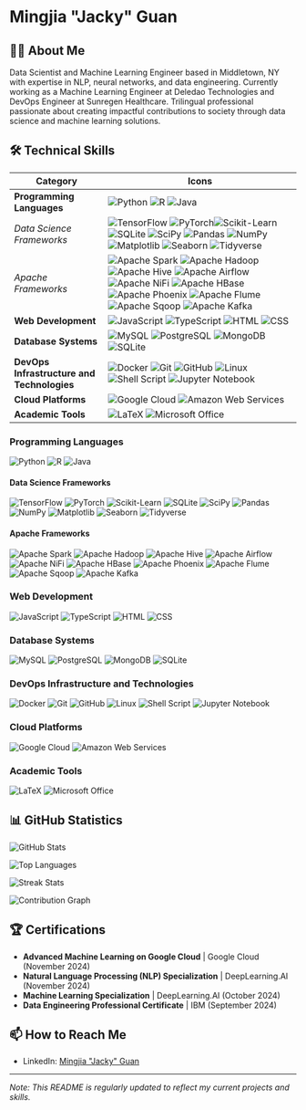 # Mingjia "Jacky" Guan

## 👨‍💻 About Me

Data Scientist and Machine Learning Engineer based in Middletown, NY with expertise in NLP, neural networks, and data engineering. Currently working as a Machine Learning Engineer at Deledao Technologies and DevOps Engineer at Sunregen Healthcare. Trilingual professional passionate about creating impactful contributions to society through data science and machine learning solutions.

## 🛠️ Technical Skills

| **Category**                                | **Icons**              |
|---------------------------------------------|------------------------|
| **Programming Languages**                  | ![Python](https://img.shields.io/badge/Python-3776AB?style=for-the-badge&logo=python&logoColor=white) ![R](https://img.shields.io/badge/R-276DC3?style=for-the-badge&logo=r&logoColor=white) ![Java](https://img.shields.io/badge/Java-ED8B00?style=for-the-badge&logo=openjdk&logoColor=white) |
| *Data Science Frameworks*                |![TensorFlow](https://img.shields.io/badge/TensorFlow-FF3F06?style=for-the-badge&logo=tensorflow&logoColor=white) ![PyTorch](https://img.shields.io/badge/PyTorch-EE4C2C?style=for-the-badge&logo=pytorch&logoColor=white)![Scikit-Learn](https://img.shields.io/badge/scikit--learn-F7931E?style=for-the-badge&logo=scikit-learn&logoColor=white) ![SQLite](https://img.shields.io/badge/SQLite-07405E?style=for-the-badge&logo=sqlite&logoColor=white) ![SciPy](https://img.shields.io/badge/SciPy-654FF0?style=for-the-badge&logo=scipy&logoColor=white) ![Pandas](https://img.shields.io/badge/pandas-150458?style=for-the-badge&logo=pandas&logoColor=white) ![NumPy](https://img.shields.io/badge/numpy-013243?style=for-the-badge&logo=numpy&logoColor=white) ![Matplotlib](https://img.shields.io/badge/Matplotlib-11557c?style=for-the-badge&logo=matplotlib&logoColor=white) ![Seaborn](https://img.shields.io/badge/Seaborn-3776AB?style=for-the-badge&logo=python&logoColor=white) ![Tidyverse](https://img.shields.io/badge/Tidyverse-1A162D?style=for-the-badge&logo=r&logoColor=white)|
| *Apache Frameworks*                   | ![Apache Spark](https://img.shields.io/badge/Apache%20Spark-FDEE21?style=for-the-badge&logo=apachespark&logoColor=black) ![Apache Hadoop](https://img.shields.io/badge/Apache%20Hadoop-66CCFF?style=for-the-badge&logo=apachehadoop&logoColor=black) ![Apache Hive](https://img.shields.io/badge/Apache%20Hive-FDEE21?style=for-the-badge&logo=apachehive&logoColor=black) ![Apache Airflow](https://img.shields.io/badge/Apache%20Airflow-017CEE?style=for-the-badge&logo=Apache%20Airflow&logoColor=white) ![Apache NiFi](https://img.shields.io/badge/Apache%20NiFi-728E9B?style=for-the-badge&logo=apache&logoColor=white) ![Apache HBase](https://img.shields.io/badge/Apache%20HBase-509ECE?style=for-the-badge&logo=hbase&logoColor=white) ![Apache Phoenix](https://img.shields.io/badge/Apache%20Phoenix-F66F07?style=for-the-badge&logo=phoenix&logoColor=white) ![Apache Flume](https://img.shields.io/badge/Apache%20Flume-007DAB?style=for-the-badge&logo=apacheflume&logoColor=white) ![Apache Sqoop](https://img.shields.io/badge/Apache%20Sqoop-46A508?style=for-the-badge&logo=sqoop&logoColor=white) ![Apache Kafka](https://img.shields.io/badge/Apache%20Kafka-231F20?style=for-the-badge&logo=apachekafka&logoColor=white) |
| **Web Development**                        |![JavaScript](https://img.shields.io/badge/JavaScript-F7DF1E?style=for-the-badge&logo=javascript&logoColor=black) ![TypeScript](https://img.shields.io/badge/TypeScript-007ACC?style=for-the-badge&logo=typescript&logoColor=white) ![HTML](https://img.shields.io/badge/HTML5-E34F26?style=for-the-badge&logo=html5&logoColor=white) ![CSS](https://img.shields.io/badge/CSS3-1572B6?style=for-the-badge&logo=css3&logoColor=white)|
| **Database Systems**                       |![MySQL](https://img.shields.io/badge/MySQL-4479A1?style=for-the-badge&logo=mysql&logoColor=white) ![PostgreSQL](https://img.shields.io/badge/PostgreSQL-316192?style=for-the-badge&logo=postgresql&logoColor=white) ![MongoDB](https://img.shields.io/badge/MongoDB-4EA94B?style=for-the-badge&logo=mongodb&logoColor=white) ![SQLite](https://img.shields.io/badge/SQLite-07405E?style=for-the-badge&logo=sqlite&logoColor=white)|
| **DevOps Infrastructure and Technologies** |![Docker](https://img.shields.io/badge/Docker-2CA5E0?style=for-the-badge&logo=docker&logoColor=white) ![Git](https://img.shields.io/badge/Git-F05032?style=for-the-badge&logo=git&logoColor=white) ![GitHub](https://img.shields.io/badge/GitHub-100000?style=for-the-badge&logo=github&logoColor=white) ![Linux](https://img.shields.io/badge/Linux-FCC624?style=for-the-badge&logo=linux&logoColor=black) ![Shell Script](https://img.shields.io/badge/Shell_Script-121011?style=for-the-badge&logo=gnu-bash&logoColor=white) ![Jupyter Notebook](https://img.shields.io/badge/Jupyter-F37626?style=for-the-badge&logo=jupyter&logoColor=white)|
| **Cloud Platforms**                        |![Google Cloud](https://img.shields.io/badge/Google_Cloud-4285F4?style=for-the-badge&logo=google-cloud&logoColor=white) ![Amazon Web Services](https://img.shields.io/badge/AWS-232F3E?style=for-the-badge&logo=amazonwebservices&logoColor=white)|
| **Academic Tools**                         |![LaTeX](https://img.shields.io/badge/LaTeX-008080?style=for-the-badge&logo=latex&logoColor=white) ![Microsoft Office](https://img.shields.io/badge/Microsoft_Office-D83B01?style=for-the-badge&logo=microsoft-office&logoColor=white)|


### Programming Languages

![Python](https://img.shields.io/badge/Python-3776AB?style=for-the-badge&logo=python&logoColor=white)
![R](https://img.shields.io/badge/R-276DC3?style=for-the-badge&logo=r&logoColor=white)
![Java](https://img.shields.io/badge/Java-ED8B00?style=for-the-badge&logo=openjdk&logoColor=white)

#### Data Science Frameworks

![TensorFlow](https://img.shields.io/badge/TensorFlow-FF3F06?style=for-the-badge&logo=tensorflow&logoColor=white)
![PyTorch](https://img.shields.io/badge/PyTorch-EE4C2C?style=for-the-badge&logo=pytorch&logoColor=white)
![Scikit-Learn](https://img.shields.io/badge/scikit--learn-F7931E?style=for-the-badge&logo=scikit-learn&logoColor=white)
![SQLite](https://img.shields.io/badge/SQLite-07405E?style=for-the-badge&logo=sqlite&logoColor=white)
![SciPy](https://img.shields.io/badge/SciPy-654FF0?style=for-the-badge&logo=scipy&logoColor=white)
![Pandas](https://img.shields.io/badge/pandas-150458?style=for-the-badge&logo=pandas&logoColor=white)
![NumPy](https://img.shields.io/badge/numpy-013243?style=for-the-badge&logo=numpy&logoColor=white)
![Matplotlib](https://img.shields.io/badge/Matplotlib-11557c?style=for-the-badge&logo=matplotlib&logoColor=white)
![Seaborn](https://img.shields.io/badge/Seaborn-3776AB?style=for-the-badge&logo=python&logoColor=white)
![Tidyverse](https://img.shields.io/badge/Tidyverse-1A162D?style=for-the-badge&logo=r&logoColor=white)

#### Apache Frameworks

![Apache Spark](https://img.shields.io/badge/Apache%20Spark-FDEE21?style=for-the-badge&logo=apachespark&logoColor=black) 
![Apache Hadoop](https://img.shields.io/badge/Apache%20Hadoop-66CCFF?style=for-the-badge&logo=apachehadoop&logoColor=black)
![Apache Hive](https://img.shields.io/badge/Apache%20Hive-FDEE21?style=for-the-badge&logo=apachehive&logoColor=black)
![Apache Airflow](https://img.shields.io/badge/Apache%20Airflow-017CEE?style=for-the-badge&logo=Apache%20Airflow&logoColor=white)
![Apache NiFi](https://img.shields.io/badge/Apache%20NiFi-728E9B?style=for-the-badge&logo=apache&logoColor=white)
![Apache HBase](https://img.shields.io/badge/Apache%20HBase-509ECE?style=for-the-badge&logo=hbase&logoColor=white)
![Apache Phoenix](https://img.shields.io/badge/Apache%20Phoenix-F66F07?style=for-the-badge&logo=phoenix&logoColor=white)
![Apache Flume](https://img.shields.io/badge/Apache%20Flume-007DAB?style=for-the-badge&logo=apacheflume&logoColor=white)
![Apache Sqoop](https://img.shields.io/badge/Apache%20Sqoop-46A508?style=for-the-badge&logo=sqoop&logoColor=white)
![Apache Kafka](https://img.shields.io/badge/Apache%20Kafka-231F20?style=for-the-badge&logo=apachekafka&logoColor=white)

### Web Development 

![JavaScript](https://img.shields.io/badge/JavaScript-F7DF1E?style=for-the-badge&logo=javascript&logoColor=black)
![TypeScript](https://img.shields.io/badge/TypeScript-007ACC?style=for-the-badge&logo=typescript&logoColor=white)
![HTML](https://img.shields.io/badge/HTML5-E34F26?style=for-the-badge&logo=html5&logoColor=white)
![CSS](https://img.shields.io/badge/CSS3-1572B6?style=for-the-badge&logo=css3&logoColor=white)

### Database Systems

![MySQL](https://img.shields.io/badge/MySQL-4479A1?style=for-the-badge&logo=mysql&logoColor=white)
![PostgreSQL](https://img.shields.io/badge/PostgreSQL-316192?style=for-the-badge&logo=postgresql&logoColor=white)
![MongoDB](https://img.shields.io/badge/MongoDB-4EA94B?style=for-the-badge&logo=mongodb&logoColor=white)
![SQLite](https://img.shields.io/badge/SQLite-07405E?style=for-the-badge&logo=sqlite&logoColor=white)

### DevOps Infrastructure and Technologies

![Docker](https://img.shields.io/badge/Docker-2CA5E0?style=for-the-badge&logo=docker&logoColor=white)
![Git](https://img.shields.io/badge/Git-F05032?style=for-the-badge&logo=git&logoColor=white)
![GitHub](https://img.shields.io/badge/GitHub-100000?style=for-the-badge&logo=github&logoColor=white)
![Linux](https://img.shields.io/badge/Linux-FCC624?style=for-the-badge&logo=linux&logoColor=black)
![Shell Script](https://img.shields.io/badge/Shell_Script-121011?style=for-the-badge&logo=gnu-bash&logoColor=white)
![Jupyter Notebook](https://img.shields.io/badge/Jupyter-F37626?style=for-the-badge&logo=jupyter&logoColor=white)

### Cloud Platforms

![Google Cloud](https://img.shields.io/badge/Google_Cloud-4285F4?style=for-the-badge&logo=google-cloud&logoColor=white)
![Amazon Web Services](https://img.shields.io/badge/AWS-232F3E?style=for-the-badge&logo=amazonwebservices&logoColor=white)

### Academic Tools

![LaTeX](https://img.shields.io/badge/LaTeX-008080?style=for-the-badge&logo=latex&logoColor=white)
![Microsoft Office](https://img.shields.io/badge/Microsoft_Office-D83B01?style=for-the-badge&logo=microsoft-office&logoColor=white)


## 📊 GitHub Statistics

![GitHub Stats](https://github-readme-stats.vercel.app/api?username=mxngjxa&show_icons=true&theme=radical&count_private=true)

![Top Languages](https://github-readme-stats.vercel.app/api/top-langs/?username=mxngjxa&layout=compact&theme=radical)

![Streak Stats](https://github-readme-streak-stats.herokuapp.com/?user=mxngjxa&theme=radical)

![Contribution Graph](https://activity-graph.herokuapp.com/graph?username=mxngjxa&theme=react-dark)



## 🏆 Certifications

- **Advanced Machine Learning on Google Cloud** | Google Cloud (November 2024)
- **Natural Language Processing (NLP) Specialization** | DeepLearning.AI (November 2024)
- **Machine Learning Specialization** | DeepLearning.AI (October 2024)
- **Data Engineering Professional Certificate** | IBM (September 2024)

## 📫 How to Reach Me

- LinkedIn: [Mingjia "Jacky" Guan](https://www.linkedin.com/in/mingjia-jacky-guan/)

---

*Note: This README is regularly updated to reflect my current projects and skills.*


